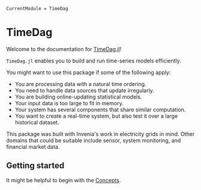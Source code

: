 ```@meta
CurrentModule = TimeDag
```

# TimeDag

Welcome to the documentation for [TimeDag.jl](https://github.com/invenia/TimeDag.jl)!

`TimeDag.jl` enables you to build and run time-series models efficiently.

You might want to use this package if some of the following apply:
* You are processing data with a natural time ordering.
* You need to handle data sources that update irregularly.
* You are building online-updating statistical models.
* Your input data is too large to fit in memory.
* Your system has several components that share similar computation.
* You want to create a real-time system, but also test it over a large historical dataset.

This package was built with Invenia's work in electricity grids in mind.
Other domains that could be suitable include sensor, system monitoring, and financial market data.

## Getting started

It might be helpful to begin with the [Concepts](@ref).


